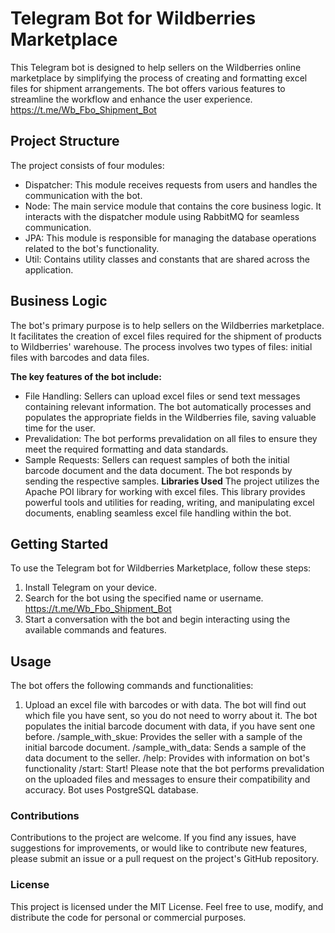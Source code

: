 # Telegram Bot for Wildberries Marketplace

This Telegram bot is designed to help sellers on the Wildberries online marketplace by simplifying the process of creating and formatting excel files for shipment arrangements. The bot offers various features to streamline the workflow and enhance the user experience. https://t.me/Wb_Fbo_Shipment_Bot

## Project Structure
The project consists of four modules:

- Dispatcher: This module receives requests from users and handles the communication with the bot.
- Node: The main service module that contains the core business logic. It interacts with the dispatcher module using RabbitMQ for seamless communication.
- JPA: This module is responsible for managing the database operations related to the bot's functionality.
- Util: Contains utility classes and constants that are shared across the application.
## Business Logic
The bot's primary purpose is to help sellers on the Wildberries marketplace. It facilitates the creation of excel files required for the shipment of products to Wildberries' warehouse. The process involves two types of files: initial files with barcodes and data files.

**The key features of the bot include:**

- File Handling: Sellers can upload excel files or send text messages containing relevant information. The bot automatically processes and populates the appropriate fields in the Wildberries file, saving valuable time for the user.
- Prevalidation: The bot performs prevalidation on all files to ensure they meet the required formatting and data standards.
- Sample Requests: Sellers can request samples of both the initial barcode document and the data document. The bot responds by sending the respective samples.
**Libraries Used**
The project utilizes the Apache POI library for working with excel files. This library provides powerful tools and utilities for reading, writing, and manipulating excel documents, enabling seamless excel file handling within the bot.

## Getting Started
To use the Telegram bot for Wildberries Marketplace, follow these steps:

1. Install Telegram on your device.
2. Search for the bot using the specified name or username. https://t.me/Wb_Fbo_Shipment_Bot
3. Start a conversation with the bot and begin interacting using the available commands and features.
## Usage
The bot offers the following commands and functionalities:

1. Upload an excel file with barcodes or with data. The bot will find out which file you have sent, so you do not need to worry about it. The bot populates the initial barcode document with data, if you have sent one before.
/sample_with_skue: Provides the seller with a sample of the initial barcode document.
/sample_with_data: Sends a sample of the data document to the seller.
/help: Provides with information on bot's functionality
/start: Start!
Please note that the bot performs prevalidation on the uploaded files and messages to ensure their compatibility and accuracy. Bot uses PostgreSQL database.

### Contributions
Contributions to the project are welcome. If you find any issues, have suggestions for improvements, or would like to contribute new features, please submit an issue or a pull request on the project's GitHub repository.

### License
This project is licensed under the MIT License. Feel free to use, modify, and distribute the code for personal or commercial purposes.
